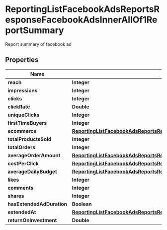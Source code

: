 

# ReportingListFacebookAdsReportsResponseFacebookAdsInnerAllOf1ReportSummary

Report summary of facebook ad

## Properties

| Name | Type | Description | Notes |
|------------ | ------------- | ------------- | -------------|
|**reach** | **Integer** |  |  [optional] |
|**impressions** | **Integer** |  |  [optional] |
|**clicks** | **Integer** |  |  [optional] |
|**clickRate** | **Double** |  |  [optional] |
|**uniqueClicks** | **Integer** |  |  [optional] |
|**firstTimeBuyers** | **Integer** |  |  [optional] |
|**ecommerce** | [**ReportingListFacebookAdsReportsResponseFacebookAdsInnerAllOf1ReportSummaryEcommerce**](ReportingListFacebookAdsReportsResponseFacebookAdsInnerAllOf1ReportSummaryEcommerce.md) |  |  [optional] |
|**totalProductsSold** | **Integer** |  |  [optional] |
|**totalOrders** | **Integer** |  |  [optional] |
|**averageOrderAmount** | [**ReportingListFacebookAdsReportsResponseFacebookAdsInnerAllOf1ReportSummaryAverageOrderAmount**](ReportingListFacebookAdsReportsResponseFacebookAdsInnerAllOf1ReportSummaryAverageOrderAmount.md) |  |  [optional] |
|**costPerClick** | [**ReportingListFacebookAdsReportsResponseFacebookAdsInnerAllOf1ReportSummaryAverageOrderAmount**](ReportingListFacebookAdsReportsResponseFacebookAdsInnerAllOf1ReportSummaryAverageOrderAmount.md) |  |  [optional] |
|**averageDailyBudget** | [**ReportingListFacebookAdsReportsResponseFacebookAdsInnerAllOf1ReportSummaryAverageOrderAmount**](ReportingListFacebookAdsReportsResponseFacebookAdsInnerAllOf1ReportSummaryAverageOrderAmount.md) |  |  [optional] |
|**likes** | **Integer** |  |  [optional] |
|**comments** | **Integer** |  |  [optional] |
|**shares** | **Integer** |  |  [optional] |
|**hasExtendedAdDuration** | **Boolean** |  |  [optional] |
|**extendedAt** | [**ReportingListFacebookAdsReportsResponseFacebookAdsInnerAllOf1ReportSummaryExtendedAt**](ReportingListFacebookAdsReportsResponseFacebookAdsInnerAllOf1ReportSummaryExtendedAt.md) |  |  [optional] |
|**returnOnInvestment** | **Double** |  |  [optional] |



